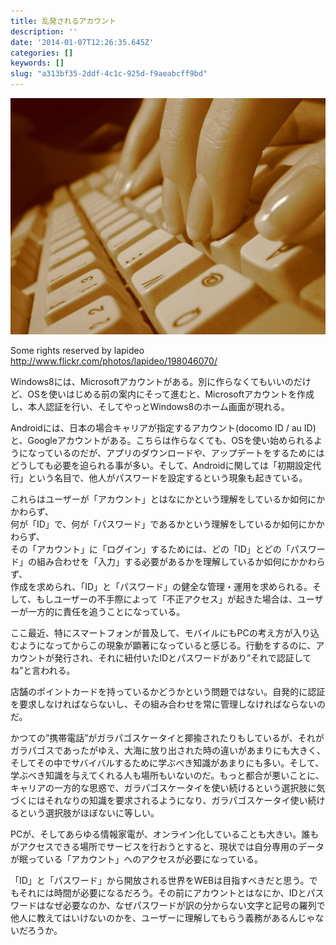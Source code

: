 ```yaml
---
title: 乱発されるアカウント
description: ''
date: '2014-01-07T12:26:35.645Z'
categories: []
keywords: []
slug: "a313bf35-2ddf-4c1c-925d-f9aeabcff9bd"
---
```

![](1__zTTFv84ZbX__Hd28Y1SPYDw.jpeg)

Some rights reserved by lapideo http://www.flickr.com/photos/lapideo/198046070/

Windows8には、Microsoftアカウントがある。別に作らなくてもいいのだけど、OSを使いはじめる前の案内にそって進むと、Microsoftアカウントを作成し、本人認証を行い、そしてやっとWindows8のホーム画面が現れる。

Androidには、日本の場合キャリアが指定するアカウント(docomo ID / au ID)と、Googleアカウントがある。こちらは作らなくても、OSを使い始められるようになっているのだが、アプリのダウンロードや、アップデートをするためにはどうしても必要を迫られる事が多い。そして、Androidに関しては「初期設定代行」という名目で、他人がパスワードを設定するという現象も起きている。

これらはユーザーが「アカウント」とはなにかという理解をしているか如何にかかわらず、  
何が「ID」で、何が「パスワード」であるかという理解をしているか如何にかかわらず、  
その「アカウント」に「ログイン」するためには、どの「ID」とどの「パスワード」の組み合わせを「入力」する必要があるかを理解しているか如何にかかわらず、  
作成を求められ、「ID」と「パスワード」の健全な管理・運用を求められる。そして、もしユーザーの不手際によって「不正アクセス」が起きた場合は、ユーザーが一方的に責任を追うことになっている。

ここ最近、特にスマートフォンが普及して、モバイルにもPCの考え方が入り込むようになってからこの現象が顕著になっていると感じる。行動をするのに、アカウントが発行され、それに紐付いたIDとパスワードがあり”それで認証してね”と言われる。

店舗のポイントカードを持っているかどうかという問題ではない。自発的に認証を要求しなければならないし、その組み合わせを常に管理しなければならないのだ。

かつての”携帯電話”がガラパゴスケータイと揶揄されたりもしているが、それがガラパゴスであったがゆえ、大海に放り出された時の違いがあまりにも大きく、そしてその中でサバイバルするために学ぶべき知識があまりにも多い。そして、学ぶべき知識を与えてくれる人も場所もいないのだ。もっと都合が悪いことに、キャリアの一方的な思惑で、ガラパゴスケータイを使い続けるという選択肢に気づくにはそれなりの知識を要求されるようになり、ガラパゴスケータイ使い続けるという選択肢がほぼないに等しい。

PCが、そしてあらゆる情報家電が、オンライン化していることも大きい。誰もがアクセスできる場所でサービスを行おうとすると、現状では自分専用のデータが眠っている「アカウント」へのアクセスが必要になっている。

「ID」と「パスワード」から開放される世界をWEBは目指すべきだと思う。でもそれには時間が必要になるだろう。その前にアカウントとはなにか、IDとパスワードはなぜ必要なのか、なぜパスワードが訳の分からない文字と記号の羅列で他人に教えてはいけないのかを、ユーザーに理解してもらう義務があるんじゃないだろうか。